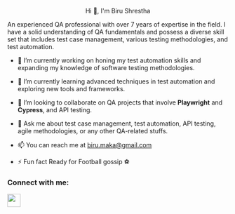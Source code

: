 <p align="center">
Hi 👋, I'm Biru Shrestha
</p>

An experienced QA professional with over 7 years of expertise in the field. I have a solid understanding of QA fundamentals and possess a diverse skill set that includes test case management, various testing methodologies, and test automation.

- 🔭 I’m currently working on honing my test automation skills and expanding my knowledge of software testing methodologies.
  
- 🌱 I’m currently learning advanced techniques in test automation and exploring new tools and frameworks.
  
- 👯 I’m looking to collaborate on QA projects that involve **Playwright** and **Cypress**, and API testing.
  
- 💬 Ask me about test case management, test automation, API testing, agile methodologies, or any other QA-related stuffs.
  
- 📫 You can reach me at biru.maka@gmail.com
  
- ⚡ Fun fact Ready for Football gossip ⚽
  
<!--
**birushrestha24/birushrestha24** is a ✨ _special_ ✨ repository because its `README.md` (this file) appears on your GitHub profile.

Here are some ideas to get you started:

-->

### Connect with me:
<a href="https://www.linkedin.com/in/birushrestha/" target="blank"><img align="center" src="https://cdn1.iconfinder.com/data/icons/logotypes/32/circle-linkedin-1024.png" height="30" /></a>

